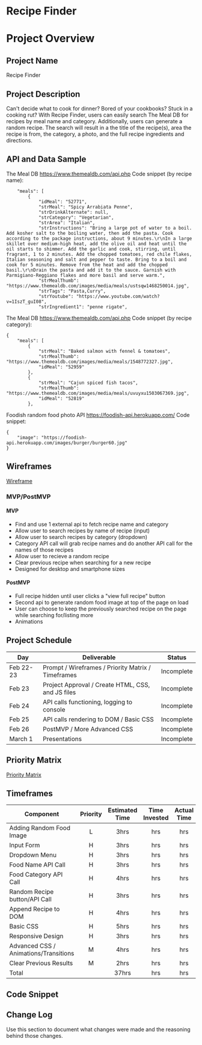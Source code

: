 # Recipe Finder

# Project Overview

## Project Name

Recipe Finder

## Project Description

Can't decide what to cook for dinner? Bored of your cookbooks? Stuck in a cooking rut? With Recipe Finder, users can easily search The Meal DB for recipes by meal name and category. Additionally, users can generate a random recipe. The search will result in a the title of the recipe(s), area the recipe is from, the category, a photo, and the full recipe ingredients and directions.

## API and Data Sample

The Meal DB
https://www.themealdb.com/api.php
Code snippet (by recipe name):

```{
    "meals": [
        {
            "idMeal": "52771",
            "strMeal": "Spicy Arrabiata Penne",
            "strDrinkAlternate": null,
            "strCategory": "Vegetarian",
            "strArea": "Italian",
            "strInstructions": "Bring a large pot of water to a boil. Add kosher salt to the boiling water, then add the pasta. Cook according to the package instructions, about 9 minutes.\r\nIn a large skillet over medium-high heat, add the olive oil and heat until the oil starts to shimmer. Add the garlic and cook, stirring, until fragrant, 1 to 2 minutes. Add the chopped tomatoes, red chile flakes, Italian seasoning and salt and pepper to taste. Bring to a boil and cook for 5 minutes. Remove from the heat and add the chopped basil.\r\nDrain the pasta and add it to the sauce. Garnish with Parmigiano-Reggiano flakes and more basil and serve warm.",
            "strMealThumb": "https://www.themealdb.com/images/media/meals/ustsqw1468250014.jpg",
            "strTags": "Pasta,Curry",
            "strYoutube": "https://www.youtube.com/watch?v=1IszT_guI08",
            "strIngredient1": "penne rigate",
```
The Meal DB
https://www.themealdb.com/api.php
Code snippet (by recipe category):
```
{
    "meals": [
        {
            "strMeal": "Baked salmon with fennel & tomatoes",
            "strMealThumb": "https://www.themealdb.com/images/media/meals/1548772327.jpg",
            "idMeal": "52959"
        },
        {
            "strMeal": "Cajun spiced fish tacos",
            "strMealThumb": "https://www.themealdb.com/images/media/meals/uvuyxu1503067369.jpg",
            "idMeal": "52819"
        },
```

Foodish random food photo API
https://foodish-api.herokuapp.com/
Code snippet:
```
{
    "image": "https://foodish-api.herokuapp.com/images/burger/burger60.jpg"
}
```


## Wireframes

[Wireframe](https://wireframe.cc/1wNLfi)

### MVP/PostMVP

#### MVP 

- Find and use 1 external api to fetch recipe name and category
- Allow user to search recipes by name of recipe (input)
- Allow user to search recipes by category (dropdown)
- Category API call will grab recipe names and do another API call for the names of those recipes
- Allow user to recieve a random recipe
- Clear previous recipe when searching for a new recipe
- Designed for desktop and smartphone sizes

#### PostMVP  

- Full recipe hidden until user clicks a "view full recipe" button
- Second api to generate random food image at top of the page on load
- User can choose to keep the previously searched recipe on the page while searching for/listing more
- Animations

## Project Schedule

|  Day | Deliverable | Status
|---|---| ---|
|Feb 22-23| Prompt / Wireframes / Priority Matrix / Timeframes | Incomplete
|Feb 23| Project Approval / Create HTML, CSS, and JS files| Incomplete
|Feb 24| API calls functioning, logging to console | Incomplete
|Feb 25| API calls rendering to DOM / Basic CSS  | Incomplete
|Feb 26| PostMVP / More Advanced CSS| Incomplete
|March 1| Presentations | Incomplete

## Priority Matrix

[Priority Matrix](https://lucid.app/lucidchart/invitations/accept/de05d9c2-ac7c-4925-9260-a697f7fcff41)

## Timeframes

| Component | Priority | Estimated Time | Time Invested | Actual Time |
| --- | :---: |  :---: | :---: | :---: |
| Adding Random Food Image | L | 3hrs| hrs | hrs |
| Input Form | H | 3hrs| hrs | hrs |
| Dropdown Menu | H | 3hrs| hrs | hrs |
| Food Name API Call | H | 3hrs| hrs | hrs |
| Food Category API Call | H | 4hrs| hrs | hrs |
| Random Recipe button/API Call | H | 3hrs| hrs | hrs |
| Append Recipe to DOM | H | 4hrs| hrs | hrs |
| Basic CSS | H | 5hrs| hrs | hrs |
| Responsive Design | H | 3hrs| hrs | hrs |
| Advanced CSS / Animations/Transitions | M | 4hrs| hrs | hrs |
| Clear Previous Results | M | 2hrs| hrs | hrs |
| Total |  | 37hrs| hrs | hrs |

## Code Snippet


## Change Log
 Use this section to document what changes were made and the reasoning behind those changes.  
